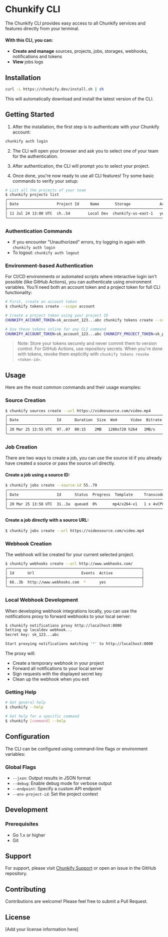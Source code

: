 # Chunkify CLI

The Chunkify CLI provides easy access to all Chunkify services and features directly from your terminal.

#### With this CLI, you can:

-   **Create and manage** sources, projects, jobs, storages, webhooks, notifications and tokens
-   **View** jobs logs

## Installation

```bash
curl -L https://chunkify.dev/install.sh | sh
```

This will automatically download and install the latest version of the CLI.

## Getting Started

1. After the installation, the first step is to authenticate with your Chunkify account:

```bash
chunkify auth login
```

2. The CLI will open your browser and ask you to select one of your team for the authentication.

3. After authentication, the CLI will prompt you to select your project.

4. Once done, you're now ready to use all CLI features! Try some basic commands to verify your setup:

```bash
# List all the projects of your team
$ chunkify projects list
╭──────────────────────────────────────────────────────────────────────────────────╮
│ Date                 Project Id     Name       Storage             Active        │
├──────────────────────────────────────────────────────────────────────────────────┤
│ 11 Jul 24 13:00 UTC  ch..54        Local Dev  chunkify-us-east-1   yes           │
╰──────────────────────────────────────────────────────────────────────────────────╯
```

### Authentication Commands

-   If you encounter "Unauthorized" errors, try logging in again with `chunkify auth login`
-   To logout: `chunkify auth logout`

### Environment-based Authentication

For CI/CD environments or automated scripts where interactive login isn't possible (like GitHub Actions), you can authenticate using environment variables. You'll need both an account token and a project token for full CLI functionality:

```bash
# First, create an account token
$ chunkify tokens create --scope account

# Create a project token using your project ID
CHUNKIFY_ACCOUNT_TOKEN=sk_account_123...abc chunkify tokens create --scope project --project-id your_project_id

# Use these tokens inline for any CLI command
CHUNKIFY_ACCOUNT_TOKEN=sk_account_123...abc CHUNKIFY_PROJECT_TOKEN=sk_project_456...xyz chunkify jobs list
```

> Note: Store your tokens securely and never commit them to version control. For GitHub Actions, use repository secrets. When you're done with tokens, revoke them explicitly with `chunkify tokens revoke <token-id>`.

## Usage

Here are the most common commands and their usage examples:

### Source Creation

```bash
$ chunkify sources create --url https://videosource.com/video.mp4
╭────────────────────────────────────────────────────────────────────────────────────────────────╮
│ Date                 Id      Duration  Size  WxH      Video  Bitrate  Audio  Bitrate  Jobs     │
├────────────────────────────────────────────────────────────────────────────────────────────────┤
│ 20 Mar 25 13:55 UTC  97..07  00:15    2MB   1280x720 h264   1MB/s    aac    187KB/s   0        │
╰────────────────────────────────────────────────────────────────────────────────────────────────╯
```

### Job Creation

There are two ways to create a job, you can use the source id if you already have created a source or pass the source url directly.

#### Create a job using a source ID:

```bash
$ chunkify jobs create --source-id 55..79
╭────────────────────────────────────────────────────────────────────────────────────────────────╮
│ Date                 Id      Status  Progress  Template     Transcoders  Speed  Time  Billable │
├────────────────────────────────────────────────────────────────────────────────────────────────┤
│ 20 Mar 25 13:58 UTC  31..3a  queued  0%       mp4/x264-v1   1 x 4vCPU    0.00x  00:00    -     │
╰────────────────────────────────────────────────────────────────────────────────────────────────╯
```

#### Create a job directly with a source URL:

```bash
$ chunkify jobs create --url https://videosource.com/video.mp4
```

### Webhook Creation

The webhook will be created for your current selected project.

```bash
$ chunkify webhooks create --url http://www.webhooks.com/
╭────────────────────────────────────────────────────────────╮
│ Id      Url                     Events  Active             │
├────────────────────────────────────────────────────────────┤
│ 66..3b  http://www.webhooks.com  *      yes                │
╰────────────────────────────────────────────────────────────╯
```

### Local Webhook Development

When developing webhook integrations locally, you can use the notifications proxy to forward webhooks to your local server:

```bash
$ chunkify notifications proxy http://localhost:8000
Setting up localdev webhook...
Secret key: sk_123...abc

Start proxying notifications matching '*' to http://localhost:8000
```

The proxy will:

-   Create a temporary webhook in your project
-   Forward all notifications to your local server
-   Sign requests with the displayed secret key
-   Clean up the webhook when you exit

### Getting Help

```bash
# Get general help
$ chunkify --help

# Get help for a specific command
$ chunkify [command] --help
```

## Configuration

The CLI can be configured using command-line flags or environment variables:

### Global Flags

-   `--json`: Output results in JSON format
-   `--debug`: Enable debug mode for verbose output
-   `--endpoint`: Specify a custom API endpoint
-   `--env-project-id`: Set the project context

## Development

### Prerequisites

-   Go 1.x or higher
-   Git

## Support

For support, please visit [Chunkify Support](https://chunkify.dev/support) or open an issue in the GitHub repository.

## Contributing

Contributions are welcome! Please feel free to submit a Pull Request.

## License

[Add your license information here]
